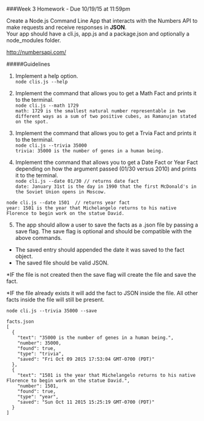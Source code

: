 ###Week 3 Homework - Due 10/19/15 at 11:59pm

Create a Node.js Command Line App that interacts with the Numbers API to make requests and receive responses in **JSON**.  <br/>
Your app should have a cli.js, app.js and a package.json and optionally a node_modules folder.<br/>

http://numbersapi.com/

#####Guidelines

 1. Implement a help option. <br/>
`node clis.js --help`

 2. Implement the command that allows you to get a Math Fact and prints it to the terminal. <br/>
    `node cli.js --math 1729` <br />
    `math: 1729 is the smallest natural number representable in two different ways as a sum of two positive cubes, as Ramanujan stated on the spot.`

 3. Implement the command that allows you to get a Trvia Fact and prints it to the terminal.<br/>
`node cli.js --trivia 35000` <br/>
`trivia: 35000 is the number of genes in a human being.`

 4. Implement tthe command that allows you to get a Date Fact or Year Fact depending on how the argument passed (01/30 versus 2010) and prints it to the terminal.<br/>
 `node cli.js --date 01/30 // returns date fact` <br/>
 `date: January 31st is the day in 1990 that the first McDonald's in the Soviet Union opens in Moscow.` <br/>

 `node cli.js --date 1501  // returns year fact`<br/>
 `year: 1501 is the year that Michelangelo returns to his native Florence to begin work on the statue David.`

 5. The app should allow a user to save the facts as a .json file by passing a save flag. The save flag is optional and should be compatible with the above commands.

- The saved entry should appended the date it was saved to the fact object.
- The saved file should be valid JSON.

*IF the file is not created then the save flag will create the file and save the fact.
    
*IF the file already exists it will add the fact to JSON inside the file. All other facts inside the file will still be present.
    
    node cli.js --trivia 35000 --save

    facts.json
    [
      {
        "text": "35000 is the number of genes in a human being.",
        "number": 35000,
        "found": true,
        "type": "trivia",
        "saved": "Fri Oct 09 2015 17:53:04 GMT-0700 (PDT)"
      },
      {
        "text": "1501 is the year that Michelangelo returns to his native Florence to begin work on the statue David.",
        "number": 1501,
        "found": true,
        "type": "year",
        "saved": "Sun Oct 11 2015 15:25:19 GMT-0700 (PDT)"
      }
    ]


